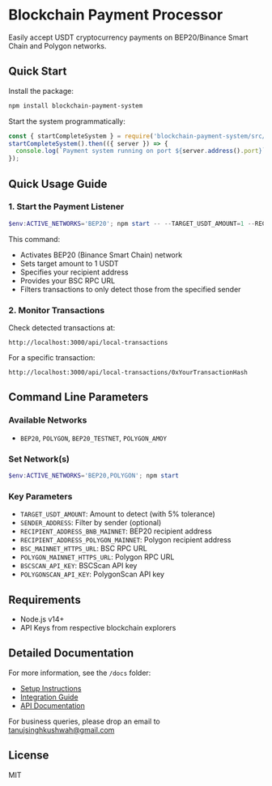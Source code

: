 # Blockchain Payment Processor

Easily accept USDT cryptocurrency payments on BEP20/Binance Smart Chain and Polygon networks.

## Quick Start

Install the package:
```bash
npm install blockchain-payment-system
```

Start the system programmatically:
```javascript
const { startCompleteSystem } = require('blockchain-payment-system/src/verification/integration');
startCompleteSystem().then(({ server }) => {
  console.log(`Payment system running on port ${server.address().port}`);
});
```

## Quick Usage Guide

### 1. Start the Payment Listener

```powershell
$env:ACTIVE_NETWORKS='BEP20'; npm start -- --TARGET_USDT_AMOUNT=1 --RECIPIENT_ADDRESS_BNB_MAINNET=0xYourRecipientAddress --BSC_MAINNET_HTTPS_URL=https://bsc-mainnet.infura.io/v3/YourInfuraKey --SENDER_ADDRESS=0xYourSenderAddress
```

This command:
- Activates BEP20 (Binance Smart Chain) network
- Sets target amount to 1 USDT
- Specifies your recipient address
- Provides your BSC RPC URL
- Filters transactions to only detect those from the specified sender

### 2. Monitor Transactions

Check detected transactions at:
```
http://localhost:3000/api/local-transactions
```

For a specific transaction:
```
http://localhost:3000/api/local-transactions/0xYourTransactionHash
```

## Command Line Parameters

### Available Networks
- `BEP20`, `POLYGON`, `BEP20_TESTNET`, `POLYGON_AMOY`

### Set Network(s)
```powershell
$env:ACTIVE_NETWORKS='BEP20,POLYGON'; npm start
```

### Key Parameters
- `TARGET_USDT_AMOUNT`: Amount to detect (with 5% tolerance)
- `SENDER_ADDRESS`: Filter by sender (optional)
- `RECIPIENT_ADDRESS_BNB_MAINNET`: BEP20 recipient address
- `RECIPIENT_ADDRESS_POLYGON_MAINNET`: Polygon recipient address
- `BSC_MAINNET_HTTPS_URL`: BSC RPC URL
- `POLYGON_MAINNET_HTTPS_URL`: Polygon RPC URL
- `BSCSCAN_API_KEY`: BSCScan API key
- `POLYGONSCAN_API_KEY`: PolygonScan API key

## Requirements

- Node.js v14+
- API Keys from respective blockchain explorers

## Detailed Documentation

For more information, see the `/docs` folder:
- [Setup Instructions](./docs/setup_instructions.md)
- [Integration Guide](./docs/integration/integration_guide.md)
- [API Documentation](./docs/integration/api_documentation.md)

For business queries, please drop an email to tanujsinghkushwah@gmail.com

## License
MIT

